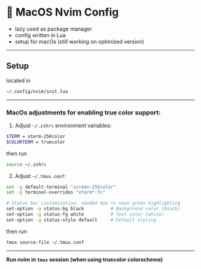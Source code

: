 #  MacOS Nvim Config

- lazy used as package manager
- config written in Lua
- setup for macOs (still working on optimized version)

---

## Setup

located in

```bash
~/.config/nvim/init.lua
```

---

### MacOs adjustments for enabling true color support:

1. Adjust `~/.zshrc` environment variables:

```bash
$TERM = xterm-256color
$COLORTERM = truecolor
```

then run

```bash
source ~/.zshrc
```

2. Adjust `~/.tmux.conf`:

```bash
set -g default-terminal "screen-256color"
set -g terminal-overrides "xterm*:Tc"

# Status bar customization, needed due to neon green highlighting
set-option -g status-bg black          # Background color (black)
set-option -g status-fg white          # Text color (white)
set-option -g status-style default     # Default styling
```

then run

```bash
tmux source-file ~/.tmux.conf
```

---

**Run nvim in `tmux` session (when using truecolor colorscheme)**

